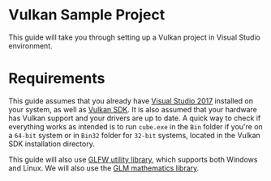 # Vulkan Sample Project
This guide will take you through setting up a Vulkan project in Visual Studio environment.

# Requirements
This guide assumes that you already have [Visual Studio 2017][1] installed on your system, as well as [Vulkan SDK][2]. It is also assumed that your hardware has Vulkan support and your drivers are up to date. A quick way to check if everything works as intended is to run `cube.exe` in the `Bin` folder if you're on a `64-bit` system or in `Bin32` folder for `32-bit` systems, located in the Vulkan SDK installation directory.

This guide will also use [GLFW utility library][3], which supports both Windows and Linux. We will also use the [GLM mathematics library][4].



[1]: https://www.visualstudio.com/vs/ "Visual Studio IDE"
[2]: https://vulkan.lunarg.com/ "LunarXchange"
[3]: http://www.glfw.org/download.html "GLFW - Download"
[4]: https://glm.g-truc.net/0.9.8/index.html "OpenGL Mathematics"
